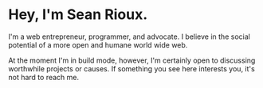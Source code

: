 # Hey, I'm Sean Rioux.

I'm a web entrepreneur, programmer, and advocate. I believe in the social
potential of a more open and humane world wide web. 

At the moment I'm in build mode, however, I'm certainly open to discussing
worthwhile projects or causes. If something you see here interests you, it's not
hard to reach me.
